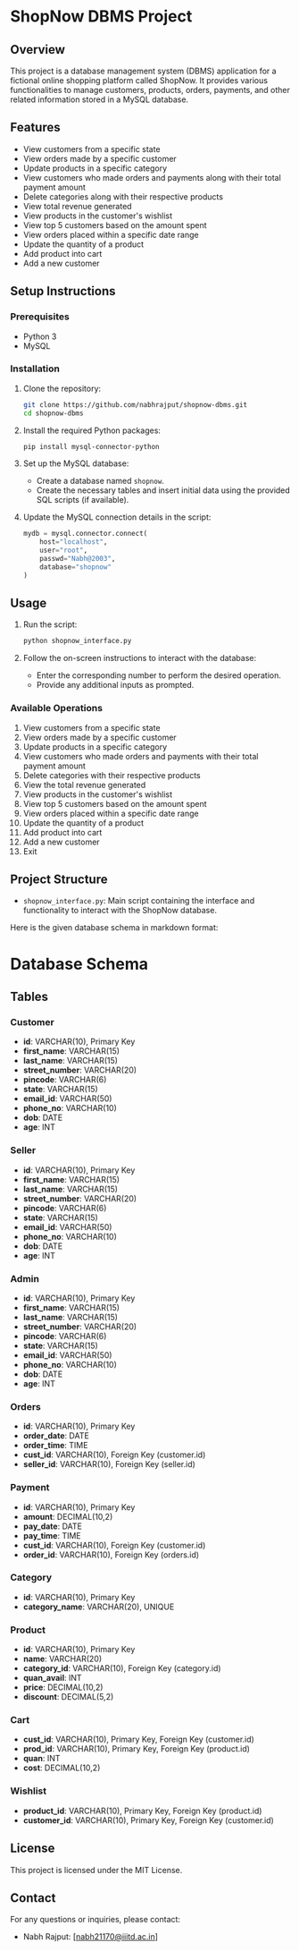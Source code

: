 # ShopNow DBMS Project

## Overview
This project is a database management system (DBMS) application for a fictional online shopping platform called ShopNow. It provides various functionalities to manage customers, products, orders, payments, and other related information stored in a MySQL database.

## Features
- View customers from a specific state
- View orders made by a specific customer
- Update products in a specific category
- View customers who made orders and payments along with their total payment amount
- Delete categories along with their respective products
- View total revenue generated
- View products in the customer's wishlist
- View top 5 customers based on the amount spent
- View orders placed within a specific date range
- Update the quantity of a product
- Add product into cart
- Add a new customer

## Setup Instructions

### Prerequisites
- Python 3
- MySQL

### Installation
1. Clone the repository:
    ```bash
    git clone https://github.com/nabhrajput/shopnow-dbms.git
    cd shopnow-dbms
    ```

2. Install the required Python packages:
    ```bash
    pip install mysql-connector-python
    ```

3. Set up the MySQL database:
    - Create a database named `shopnow`.
    - Create the necessary tables and insert initial data using the provided SQL scripts (if available).

4. Update the MySQL connection details in the script:
    ```python
    mydb = mysql.connector.connect(
        host="localhost",
        user="root",
        passwd="Nabh@2003",
        database="shopnow"
    )
    ```

## Usage
1. Run the script:
    ```bash
    python shopnow_interface.py
    ```

2. Follow the on-screen instructions to interact with the database:
    - Enter the corresponding number to perform the desired operation.
    - Provide any additional inputs as prompted.

### Available Operations
1. View customers from a specific state
2. View orders made by a specific customer
3. Update products in a specific category
4. View customers who made orders and payments with their total payment amount
5. Delete categories with their respective products
6. View the total revenue generated
7. View products in the customer's wishlist
8. View top 5 customers based on the amount spent
9. View orders placed within a specific date range
10. Update the quantity of a product
11. Add product into cart
12. Add a new customer
13. Exit

## Project Structure
- `shopnow_interface.py`: Main script containing the interface and functionality to interact with the ShopNow database.

Here is the given database schema in markdown format:

# Database Schema

## Tables

### Customer
- **id**: VARCHAR(10), Primary Key
- **first_name**: VARCHAR(15)
- **last_name**: VARCHAR(15)
- **street_number**: VARCHAR(20)
- **pincode**: VARCHAR(6)
- **state**: VARCHAR(15)
- **email_id**: VARCHAR(50)
- **phone_no**: VARCHAR(10)
- **dob**: DATE
- **age**: INT

### Seller
- **id**: VARCHAR(10), Primary Key
- **first_name**: VARCHAR(15)
- **last_name**: VARCHAR(15)
- **street_number**: VARCHAR(20)
- **pincode**: VARCHAR(6)
- **state**: VARCHAR(15)
- **email_id**: VARCHAR(50)
- **phone_no**: VARCHAR(10)
- **dob**: DATE
- **age**: INT

### Admin
- **id**: VARCHAR(10), Primary Key
- **first_name**: VARCHAR(15)
- **last_name**: VARCHAR(15)
- **street_number**: VARCHAR(20)
- **pincode**: VARCHAR(6)
- **state**: VARCHAR(15)
- **email_id**: VARCHAR(50)
- **phone_no**: VARCHAR(10)
- **dob**: DATE
- **age**: INT

### Orders
- **id**: VARCHAR(10), Primary Key
- **order_date**: DATE
- **order_time**: TIME
- **cust_id**: VARCHAR(10), Foreign Key (customer.id)
- **seller_id**: VARCHAR(10), Foreign Key (seller.id)

### Payment
- **id**: VARCHAR(10), Primary Key
- **amount**: DECIMAL(10,2)
- **pay_date**: DATE
- **pay_time**: TIME
- **cust_id**: VARCHAR(10), Foreign Key (customer.id)
- **order_id**: VARCHAR(10), Foreign Key (orders.id)

### Category
- **id**: VARCHAR(10), Primary Key
- **category_name**: VARCHAR(20), UNIQUE

### Product
- **id**: VARCHAR(10), Primary Key
- **name**: VARCHAR(20)
- **category_id**: VARCHAR(10), Foreign Key (category.id)
- **quan_avail**: INT
- **price**: DECIMAL(10,2)
- **discount**: DECIMAL(5,2)

### Cart
- **cust_id**: VARCHAR(10), Primary Key, Foreign Key (customer.id)
- **prod_id**: VARCHAR(10), Primary Key, Foreign Key (product.id)
- **quan**: INT
- **cost**: DECIMAL(10,2)

### Wishlist
- **product_id**: VARCHAR(10), Primary Key, Foreign Key (product.id)
- **customer_id**: VARCHAR(10), Primary Key, Foreign Key (customer.id)

## License
This project is licensed under the MIT License.

## Contact
For any questions or inquiries, please contact:
- Nabh Rajput: [nabh21170@iiitd.ac.in]

